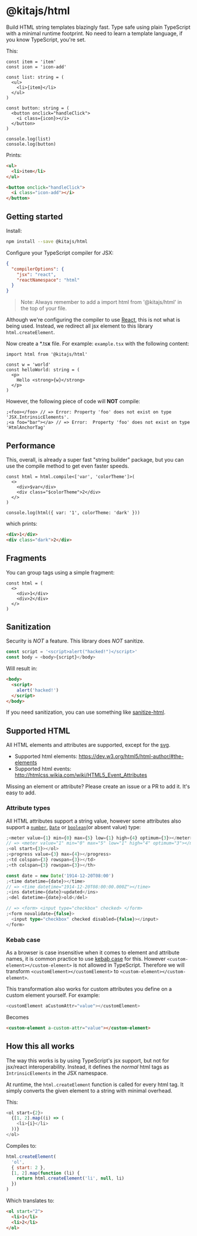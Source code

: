 # @kitajs/html

Build HTML string templates blazingly fast. Type safe using plain TypeScript with a minimal runtime footprint. No need to learn a template language, if you know TypeScript, you're set.

This:

```tsx
const item = 'item'
const icon = 'icon-add'

const list: string = (
  <ul>
    <li>{item}</li>
  </ul>
)

const button: string = (
  <button onclick="handleClick">
    <i class={icon}></i>
  </button>
)

console.log(list)
console.log(button)
```

Prints:

```html
<ul>
  <li>item</li>
</ul>

<button onclick="handleClick">
  <i class="icon-add"></i>
</button>
```

## Getting started

Install:

```bash
npm install --save @kitajs/html
```

Configure your TypeScript compiler for JSX:

```json
{
  "compilerOptions": {
    "jsx": "react",
    "reactNamespace": "html"
  }
}
```

> Note: Always remember to add a import html from '@kitajs/html' in the top of your file.

Although we're configuring the compiler to use [React](https://facebook.github.io/react), this is not what is being used.
Instead, we redirect all jsx element to this library `html.createElement`.

Now create a \*.ts**x** file. For example: `example.tsx` with the following content:

```tsx
import html from '@kitajs/html'

const w = 'world'
const helloWorld: string = (
  <p>
    Hello <strong>{w}</strong>
  </p>
)
```

However, the following piece of code will **NOT** compile:

```tsx
;<foo></foo> // => Error: Property 'foo' does not exist on type 'JSX.IntrinsicElements'.
;<a foo="bar"></a> // => Error:  Property 'foo' does not exist on type 'HtmlAnchorTag'
```

## Performance

This, overall, is already a super fast "string builder" package, but you can use the compile method to get even faster speeds.

```tsx
const html = html.compile<['var', 'colorTheme']>(
  <>
    <div>$var</div>
    <div class="$colorTheme">2</div>
  </>
)

console.log(html({ var: '1', colorTheme: 'dark' }))
```

which prints:

```html
<div>1</div>
<div class="dark">2</div>
```

## Fragments

You can group tags using a simple fragment:

```tsx
const html = (
  <>
    <div>1</div>
    <div>2</div>
  </>
)
```

## Sanitization

Security is _NOT_ a feature. This library does _NOT_ sanitize.

```ts
const script = '<script>alert("hacked!")</script>'
const body = <body>{script}</body>
```

Will result in:

```html
<body>
  <script>
    alert('hacked!')
  </script>
</body>
```

If you need sanitization, you can use something like [sanitize-html](https://www.npmjs.com/package/sanitize-html).

## Supported HTML

All HTML elements and attributes are supported, except for the [svg](https://www.w3.org/TR/SVG/).

- Supported html elements: https://dev.w3.org/html5/html-author/#the-elements
- Supported html events: http://htmlcss.wikia.com/wiki/HTML5_Event_Attributes

Missing an element or attribute? Please create an issue or a PR to add it. It's easy to add.

### Attribute types

All HTML attributes support a string value, however some attributes also support a [`number`](https://www.w3.org/TR/html51/infrastructure.html#numbers), [`Date`](https://www.w3.org/TR/html51/infrastructure.html#dates-and-times) or [`boolean`](https://www.w3.org/TR/html51/infrastructure.html#sec-boolean-attributes)(or absent value) type:

```typescript
;<meter value={1} min={0} max={5} low={1} high={4} optimum={3}></meter>
// => <meter value="1" min="0" max="5" low="1" high="4" optimum="3"></meter>
;<ol start={3}></ol>
;<progress value={3} max={4}></progress>
;<td colspan={3} rowspan={3}></td>
;<th colspan={3} rowspan={3}></th>

const date = new Date('1914-12-20T08:00')
;<time datetime={date}></time>
// => <time datetime="1914-12-20T08:00:00.000Z"></time>
;<ins datetime={date}>updated</ins>
;<del datetime={date}>old</del>

// => <form> <input type="checkbox" checked> </form>
;<form novalidate={false}>
  <input type="checkbox" checked disabled={false}></input>
</form>
```

### Kebab case

As a browser is case insensitive when it comes to element and attribute names, it is common practice to use [kebab case](https://en.wikipedia.org/wiki/Letter_case#Special_case_styles) for this. However `<custom-element></custom-element>` is not allowed in TypeScript. Therefore we will transform `<customElement></customElement>` to `<custom-element></custom-element>`.

This transformation also works for custom attributes you define on a custom element yourself. For example:

```typescript
<customElement aCustomAttr="value"></customElement>
```

Becomes

```html
<custom-element a-custom-attr="value"></custom-element>
```

## How this all works

The way this works is by using TypeScript's jsx support, but not for jsx/react interoperability. Instead, it defines the _normal_ html tags as `IntrinsicElements` in the JSX namespace.

At runtime, the `html.createElement` function is called for every html tag. It simply converts the given element to a string with minimal overhead.

This:

```typescript
<ol start={2}>
  {[1, 2].map((i) => (
    <li>{i}</li>
  ))}
</ol>
```

Compiles to:

```javascript
html.createElement(
  'ol',
  { start: 2 },
  [1, 2].map(function (li) {
    return html.createElement('li', null, li)
  })
)
```

Which translates to:

```html
<ol start="2">
  <li>1</li>
  <li>2</li>
</ol>
```
